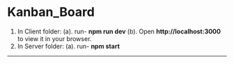 # Kanban_Board
1. In Client folder:
  (a). run- **npm run dev**
  (b). Open **http://localhost:3000** to view it in your browser.
2. In Server folder:
   (a). run- **npm start**
-----
